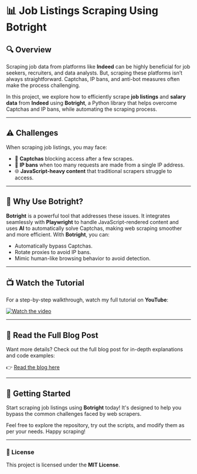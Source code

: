 # 📊 Job Listings Scraping Using Botright

## 🔍 Overview

Scraping job data from platforms like **Indeed** can be highly beneficial for job seekers, recruiters, and data analysts. But, scraping these platforms isn’t always straightforward. Captchas, IP bans, and anti-bot measures often make the process challenging.

In this project, we explore how to efficiently scrape **job listings** and **salary data** from **Indeed** using **Botright**, a Python library that helps overcome Captchas and IP bans, while automating the scraping process.

---

## ⚠️ Challenges

When scraping job listings, you may face:

- 🛑 **Captchas** blocking access after a few scrapes.
- 🚫 **IP bans** when too many requests are made from a single IP address.
- 🌐 **JavaScript-heavy content** that traditional scrapers struggle to access.

---

## 🤖 Why Use Botright?

**Botright** is a powerful tool that addresses these issues. It integrates seamlessly with **Playwright** to handle JavaScript-rendered content and uses **AI** to automatically solve Captchas, making web scraping smoother and more efficient. With **Botright**, you can:

- Automatically bypass Captchas.
- Rotate proxies to avoid IP bans.
- Mimic human-like browsing behavior to avoid detection.

---

## 📺 Watch the Tutorial

For a step-by-step walkthrough, watch my full tutorial on **YouTube**:

[![Watch the video](https://img.youtube.com/vi/YOUTUBE_VIDEO_ID/maxresdefault.jpg)](https://www.youtube.com/watch?v=-rEOEIIuCBY)


---

## 📝 Read the Full Blog Post

Want more details? Check out the full blog post for in-depth explanations and code examples:

👉 [Read the blog here](https://rayobyte.com/community/scraping-project/web-scraping-indeed-with-python-extract-job-listings-and-salary-data/)

---

## 🚀 Getting Started

Start scraping job listings using **Botright** today! It's designed to help you bypass the common challenges faced by web scrapers.

Feel free to explore the repository, try out the scripts, and modify them as per your needs. Happy scraping!

---

### 📄 License

This project is licensed under the **MIT License**.
